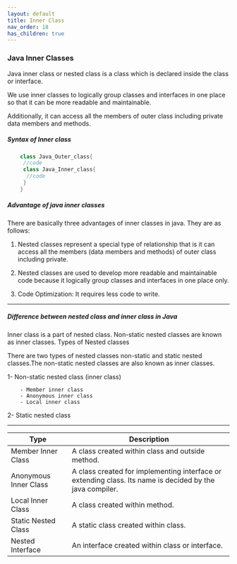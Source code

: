 ```yaml
---
layout: default
title: Inner Class
nav_order: 18
has_children: true
---
```

### Java Inner Classes

Java inner class or nested class is a class which is declared inside the class or interface.

We use inner classes to logically group classes and interfaces in one place so that it can be more readable and maintainable.

Additionally, it can access all the members of outer class including private data members and methods.

##### Syntax of Inner class

```java
    class Java_Outer_class{  
     //code  
     class Java_Inner_class{  
      //code  
     }  
    }  
```

##### Advantage of java inner classes

There are basically three advantages of inner classes in java. They are as follows:

1) Nested classes represent a special type of relationship that is it can access all the members (data members and methods) of outer class including private.

2) Nested classes are used to develop more readable and maintainable code because it logically group classes and interfaces in one place only.

3) Code Optimization: It requires less code to write.

-------------

##### Difference between nested class and inner class in Java

Inner class is a part of nested class. Non-static nested classes are known as inner classes.
Types of Nested classes

There are two types of nested classes non-static and static nested classes.The non-static nested classes are also known as inner classes.

  1- Non-static nested class (inner class)
  
        - Member inner class
        - Anonymous inner class
        - Local inner class
   2- Static nested class


----------

|Type|	Description|
|-----|-------|
|Member Inner Class	|A class created within class and outside method.|
|Anonymous Inner Class|	A class created for implementing interface or extending class. Its name is decided by the java compiler.|
|Local Inner Class	|A class created within method.|
|Static Nested Class|	A static class created within class.|
|Nested Interface	|An interface created within class or interface.|


